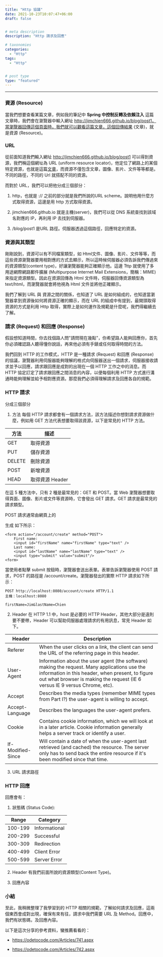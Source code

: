 ```yaml
---
title: "Http 協議"
date: 2021-10-23T10:07:47+06:00
draft: false


# meta description
description: "Http 請求及回應"

# taxonomies
categories:
  - "Http"
tags:
  - "Http"


# post type
type: "featured"
---
```


<hr>

### 資源 (Resource)

當我們想要查看某篇文章，例如我的筆記中 **Spring 中控制反轉及依賴注入** 這篇文章時，我們會在瀏覽器中輸入網址 http://jimchien666.github.io/blog/post1，當瀏覽器回傳這個頁面時，我們就可以觀看這篇文章，這個回傳結果 (文章)，就是資源 (Resource)。

### URL
從前面知道我們輸入網址 http://jimchien666.github.io/blog/post1 可以得到資源，我們稱這個網址為 URL (uniform resource locator)，他定位了網路上的某個特定資源，也就是這篇[文章](http://jimchien666.github.io/blog/post1)，而資源不僅包含文章，圖像、影片、文件等等都是。不同的路徑，不同的 Url 就搭配不同的資源。

而對於 URL，我們可以把他分成三個部分：
1. http，也就是 :// 之前的部分就是我們所說的URL scheme。說明他用什麼方式取得資源，這邊是用 http 方式取得資源。

2. jimchien666.github.io 就是主機(server)，我們可以從 DNS 系統查找到該域名對應的 IP，再利用 IP 去找到伺服器。

3. /blog/post1 是URL 路徑。伺服器透過這個路徑，回應特定的資源。

### 資源與其類型
剛剛說到，資源可以有不同檔案類型，如 Html文件、圖像、影片、文件等等，而這些資源瀏覽器要用相對應的方式去顯示，所以這時候伺服器必須告訴我們傳過來的資源類型(content type)，好讓瀏覽器能夠正確顯示他。這邊 Tttp 就使用了多用途網際網路郵件擴展 (Multipurpose Internet Mail Extensions，簡稱：MIME) 來指定資源類型。因此在資源回傳為 Html 文件時，伺服器回傳資源類型為 text/html，而瀏覽器就會將他視為 Html 文件並將他正確顯示。

我們了解到 URL 與 資源之間的關係，也知道了 URL 是如何組成的，也知道當瀏覽器拿到資源後如何將資源正確的顯示，而在 URL 的組成中有提到，最開頭取得資源的方式是利用 Http 取得，實際上是如何運作及規範是什麼呢，我們得繼續去了解。

### 請求 (Request) 和回應 (Response)
假設想知道時間，你去找個路人問"請問現在幾點"，你希望路人能夠回應你，首先你必須確認路人聽得懂你說話，再來他必須有手錶或任何取得時間的方法。

我們回到 HTTP 的工作模式，HTTP 是一種請求 (Request) 和回應 (Response) 的協議，瀏覽器利用伺服器能夠理解的格式向伺服器送出一個請求，伺服器接收請求並予以回應，請求跟回應是成對的出現在一個 HTTP 工作之中的消息。而 HTTP 協定訂定了請求跟回應之間消息的內容，以便每個利用 HTTP 方式進行溝通時能夠理解並給予相對應資源。那麼我們必須得理解請求及回應各自的規範。

### HTTP 請求
分成三個部分

1. 方法
每個 HTTP 請求都會有一個請求方法，該方法描述你想對請求資源做什麼，例如用 GET 方法代表想要取得該資源，以下是常見的 HTTP 方法。

| 方法        | 描述           |
| ------------- |--------------|
|GET	|取得資源|
|PUT	|儲存資源|
|DELETE	|刪除資源|
|POST	|新增資源|
|HEAD	|取得資源 Header|

在這 5 種方法中，只有 2 種是最常見的：GET 和 POST。當 Web 瀏覽器想要取得頁面、圖像、影片或文件等資源時，它會發出 GET 請求。GET 請求是最常見的請求類型。

POST 請求通常由網頁上的 <form> 生成
如下所示：
```
<form action="/account/create" method="POST">
    First name:
    <input id="firstName" name="firstName" type="text" />
    Last name:
    <input id="lastName" name="lastName" type="text" />
    <input type="submit" value="submit"/>
<form>
```
當使用者點擊 submit 按鈕時，瀏覽器會送出表單。表單告訴瀏覽器使用 POST 請求，POST 的路徑是 /account/create。瀏覽器發出的實際 HTTP 請求如下所示：
```
POST http://localhost:8080/account/create HTTP/1.1
主機：localhost:8080

firstName=Jim&lastName=Chien
```

2. Header
在 HTTP 1.1 中，host 是必要的 HTTP Header，其他大部分是遠則要不要帶，Header 可以幫助伺服器處理請求的有用訊息，常見 Header 如下。

| Header        | Description           |
| ------------- |--------------|
|Referer|	When the user clicks on a link, the client can send the URL of the referring page in this header.|
|User-Agent|	Information about the user agent (the software) making the request. Many applications use the information in this header, when present, to figure out what browser is making the request (IE 6 versus IE 9 versus Chrome, etc).|
|Accept|	Describes the media types (remember MIME types from Part I?) the user-agent is willing to accept.|
|Accept-Language|	Describes the languages the user-agent prefers.|
|Cookie|	Contains cookie information, which we will look at in a later article. Cookie information generally helps a server track or identify a user.|
|If-Modified-Since|	Will contain a date of when the user-agent last retrieved (and cached) the resource. The server only has to send back the entire resource if it's been modified since that time.|

3. URL 請求路徑


### HTTP 回應

回應會有：
1. 狀態碼 (Status Code):

|Range|	Category|
| ------------- |--------------|
|100-199|	Informational|
|200-299|	Successful|
|300-309|	Redirection|
|400-499|	Client Error|
|500-599|	Server Error|

2. Header
有我們前面所說的資源類型(Content Type)。

3. 回應內容

### 小結
至此，我稍微整理了我學習到的 HTTP 相關的規範，了解如何請求及回應，這兩個東西會成對出現，確保有來有往，請求中我們需要 URL 及 Method。回應中，我們有狀態碼，及回應內容。

以下是這次分享的參考資料，蠻推薦看看的：
- https://odetocode.com/Articles/741.aspx

- https://odetocode.com/Articles/742.aspx